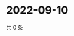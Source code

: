 # 2022-09-10

共 0 条

<!-- BEGIN WEIBO -->
<!-- 最后更新时间 Sat Sep 10 2022 17:16:28 GMT+0800 (China Standard Time) -->

<!-- END WEIBO -->
